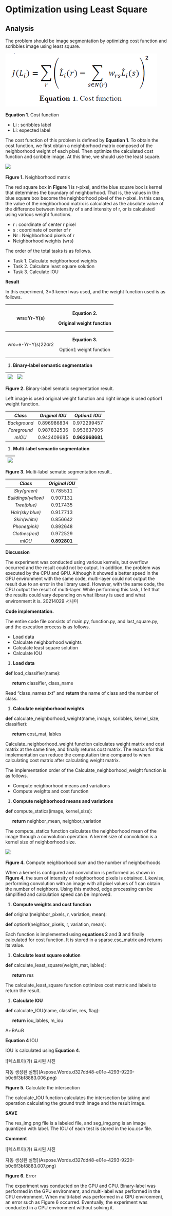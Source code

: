 # Optimization using Least Square

## Analysis

The problem should be image segmentation by optimizing cost function and scribbles image using least square.

![](images/Equation1.png)

**Equation 1**. Cost function

- Li : scribbles label
- Li: expected label

The cost function of this problem is defined by **Equation 1**. To obtain the cost function, we first obtain a neighborhood matrix composed of the neighborhood weight of each pixel. Then optimize the calculated cost function and scribble image. At this time, we should use the least square.

![](Aspose.Words.d327dd48-e01e-4293-9220-b0c6f3bf8883.001.png)

**Figure 1.** Neighborhood matrix

The red square box in **Figure 1** is r-pixel, and the blue square box is kernel  that determines the boundary of neighborhood. That is, the values in the blue square box become the neighborhood pixel of the r-pixel. In this case, the value of the neighborhood matrix is calculated as the absolute value of the difference between intensity of s and intensity of r, or is calculated using various weight functions.

- r : coordinate of center r pixel
- s : coordinate of center of r
- Nr : Neighborhood pixels of r
- Neighborhood weights (wrs)

The order of the total tasks is as follows.

- Task 1. Calculate neighborhood weights
- Task 2. Calculate least square solution
- Task 3. Calculate IOU

**Result**

In this experiment, 3×3 kenerl was used, and the weight function used is as follows.


|wrs=Yr-Y(s)|<p>**Equation 2.**</p><p>Original weight function</p>|
| :-: | :-: |
|wrs∝e-Yr-Y(s)22σr2|<p>**Equation 3.**</p><p>Option1 weight function</p>|

1. **Binary-label semantic segmentation**

|![](Aspose.Words.d327dd48-e01e-4293-9220-b0c6f3bf8883.002.png)|![](Aspose.Words.d327dd48-e01e-4293-9220-b0c6f3bf8883.003.png)|
| :- | :- |
**Figure 2.** Binary-label sematic segmentation result.

Left image is used original weight function and right image is used option1 weight function.


|***Class***|***Original IOU***|***Option1 IOU***|
| :-: | :-: | :-: |
|*Background*|0.896986834|0.972299457|
|*Foreground*|0.987832536|0.953637905|
|*mIOU*|0.942409685|**0.962968681**|

1. **Multi-label semantic segmentation**

|![](Aspose.Words.d327dd48-e01e-4293-9220-b0c6f3bf8883.004.png)|
| :-: |
**Figure 3.** Multi-label sematic segmentation result..


|***Class***|***Original IOU***|
| :-: | :-: |
|*Sky(green)*|0.785511|
|*Buildings(yellow)*|0.907131|
|*Tree(blue)*|0.917435|
|*Hair(sky blue)*|0.917713|
|*Skin(white)*|0.856642|
|*Phone(pink)*|0.892648|
|*Clothes(red)*|0.972529|
|*mIOU*|**0.892801**|

**Discussion**

The experiment was conducted using various kernels, but overflow occurred and the result could not be output. In addition, the problem was executed by the CPU and GPU. Although it showed a better speed in the GPU environment with the same code, multi-layer could not output the result due to an error in the library used. However, with the same code, the CPU output the result of multi-layer. While performing this task, I felt that the results could vary depending on what library is used and what environment it is.
20214029 서나미

**Code implementation.**

The entire code file consists of main.py, function.py, and last\_square.py, and the execution process is as follows.

- Load data
- Calculate neighborhood weights
- Calculate least square solution
- Calculate IOU

1. **Load data**

**def** load\_classifier(name): 

`	`**return** classifier, class\_name

Read “class\_names.txt” and **return** the name of class and the number of class.



1. **Calculate neighborhood weights**

**def** calculate\_neighborhood\_weight(name, image, scribbles, kernel\_size, classifier):

`	`**return** cost\_mat, lables

Calculate\_neighborhood\_weight function calculates weight matrix and cost matrix at the same time, and finally returns cost matrix. The reason for this implementation can reduce the computation time compared to when calculating cost matrix after calculating weight matrix.


The implementation order of the Calculate\_neighborhood\_weight function is as follows.

- Compute neighborhood means and variations
- Compute weights and cost function


1. **Compute neighborhood means and variations**

**def** compute\_statics(image, kernel\_size): 

`	`**return** neighbor\_mean, neighbor\_variation

The compute\_statics function calculates the neighborhood mean of the image through a convolution operation. A kernel size of convolution is a kernel size of neighborhood size.

![](Aspose.Words.d327dd48-e01e-4293-9220-b0c6f3bf8883.005.png)

**Figure 4.** Compute neighborhood sum and the number of neighborhoods

When a kernel is configured and convolution is performed as shown in **Figure 4**, the sum of intensity of neighborhood pixels is obtained. Likewise, performing convolution with an image with all pixel values of 1 can obtain the number of neighbors. Using this method, edge processing can be simplified and calculation speed can be improved.



1. **Compute weights and cost function**

**def** original(neighbor\_pixels, r, variation, mean):

**def** option1(neighbor\_pixels, r, variation, mean):

Each function is implemented using **equations 2** and **3** and finally calculated for cost function. It is stored in a sparse.csc\_matrix and returns its value.



1. **Calculate least square solution**

**def** calculate\_least\_square(weight\_mat, lables):

`	`**return** res

The calculate\_least\_square function optimizes cost matrix and labels to return the result.



1. **Calculate IOU**

**def** calculate\_IOU(name, classfier, res, flag):

`	`**return** iou\_lables, m\_iou

A∩BA∪B

**Equation 4** IOU

IOU is calculated using **Equation 4**.

![텍스트이(가) 표시된 사진

자동 생성된 설명](Aspose.Words.d327dd48-e01e-4293-9220-b0c6f3bf8883.006.png)

**Figure 5.** Calculate the intersection

The calculate\_IOU function calculates the intersection by taking and operation calculating the ground truth image and the result image.

**SAVE**

The res\_img.png file is a labeled file, and seg\_img.png is an image quantized with label. The IOU of each test is stored in the iou.csv file.

**Comment**

![텍스트이(가) 표시된 사진

자동 생성된 설명](Aspose.Words.d327dd48-e01e-4293-9220-b0c6f3bf8883.007.png)

**Figure 6.** Error

The experiment was conducted on the GPU and CPU. Binary-label was performed in the GPU environment, and multi-label was performed in the CPU environment. When multi-label was performed in a GPU environment, an error such as Figure 6 occurred. Eventually, the experiment was conducted in a CPU environment without solving it.
